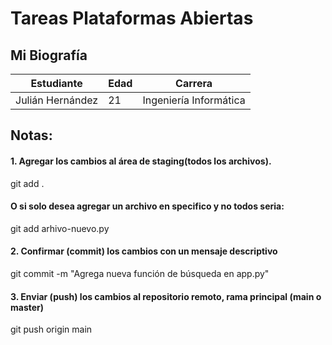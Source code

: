 # Tareas Plataformas Abiertas

## Mi Biografía
| **Estudiante** | **Edad** | **Carrera** |
|--------------|--------------|--------------|
| Julián Hernández | 21 | Ingeniería Informática |


## Notas:
#### 1. Agregar los cambios al área de staging(todos los archivos).
git add .
#### O si solo desea agregar un archivo en specifico y no todos seria:
git add arhivo-nuevo.py

#### 2. Confirmar (commit) los cambios con un mensaje descriptivo
git commit -m "Agrega nueva función de búsqueda en app.py"

#### 3. Enviar (push) los cambios al repositorio remoto, rama principal (main o master)
git push origin main
